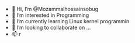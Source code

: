 - 👋 Hi, I’m @Mozammalhossainsobug
- 👀 I’m interested in Programming
- 🌱 I’m currently learning Linux kernel programmin
- 💞️ I’m looking to collaborate on ...
- 📫 r

<!---
Mozammalhossainsobug/Mozammalhossainsobug is a ✨ special ✨ repository because its `README.md` (this file) appears on your GitHub profile.
You can click the Preview link to take a look at your changes.
--->
